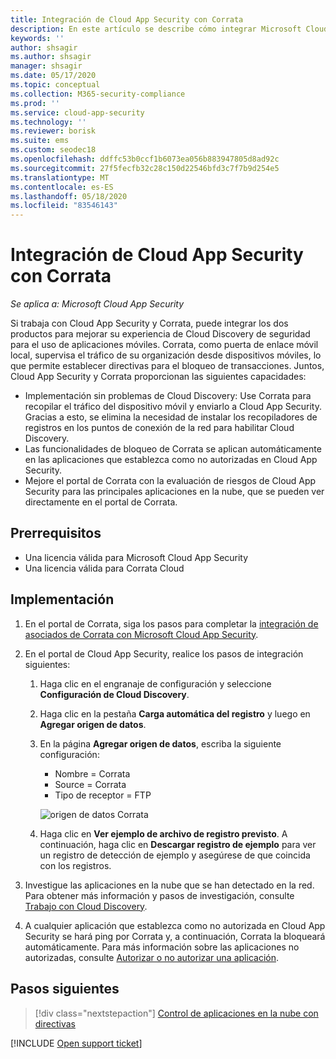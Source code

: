 ```yaml
---
title: Integración de Cloud App Security con Corrata
description: En este artículo se describe cómo integrar Microsoft Cloud App Security con Corrata para un Cloud Discovery sin problemas y un bloque automatizado de aplicaciones no autorizadas.
keywords: ''
author: shsagir
ms.author: shsagir
manager: shsagir
ms.date: 05/17/2020
ms.topic: conceptual
ms.collection: M365-security-compliance
ms.prod: ''
ms.service: cloud-app-security
ms.technology: ''
ms.reviewer: borisk
ms.suite: ems
ms.custom: seodec18
ms.openlocfilehash: ddffc53b0ccf1b6073ea056b883947805d8ad92c
ms.sourcegitcommit: 27f5fecfb32c28c150d22546bfd3c7f7b9d254e5
ms.translationtype: MT
ms.contentlocale: es-ES
ms.lasthandoff: 05/18/2020
ms.locfileid: "83546143"
---
```

# <a name="integrate-cloud-app-security-with-corrata"></a>Integración de Cloud App Security con Corrata

*Se aplica a: Microsoft Cloud App Security*

Si trabaja con Cloud App Security y Corrata, puede integrar los dos productos para mejorar su experiencia de Cloud Discovery de seguridad para el uso de aplicaciones móviles. Corrata, como puerta de enlace móvil local, supervisa el tráfico de su organización desde dispositivos móviles, lo que permite establecer directivas para el bloqueo de transacciones. Juntos, Cloud App Security y Corrata proporcionan las siguientes capacidades:

- Implementación sin problemas de Cloud Discovery: Use Corrata para recopilar el tráfico del dispositivo móvil y enviarlo a Cloud App Security. Gracias a esto, se elimina la necesidad de instalar los recopiladores de registros en los puntos de conexión de la red para habilitar Cloud Discovery.
- Las funcionalidades de bloqueo de Corrata se aplican automáticamente en las aplicaciones que establezca como no autorizadas en Cloud App Security.
- Mejore el portal de Corrata con la evaluación de riesgos de Cloud App Security para las principales aplicaciones en la nube, que se pueden ver directamente en el portal de Corrata.

## <a name="prerequisites"></a>Prerrequisitos

- Una licencia válida para Microsoft Cloud App Security
- Una licencia válida para Corrata Cloud

## <a name="deployment"></a>Implementación

1. En el portal de Corrata, siga los pasos para completar la [integración de asociados de Corrata con Microsoft Cloud App Security](https://corrata.com/microsoft-mcas-onboarding).
2. En el portal de Cloud App Security, realice los pasos de integración siguientes:
    1. Haga clic en el engranaje de configuración y seleccione **Configuración de Cloud Discovery**.
    2. Haga clic en la pestaña **Carga automática del registro** y luego en **Agregar origen de datos**.
    3. En la página **Agregar origen de datos**, escriba la siguiente configuración:

        - Nombre = Corrata
        - Source = Corrata
        - Tipo de receptor = FTP

        ![origen de datos Corrata](media/data-source-corrata.png)

    4. Haga clic en **Ver ejemplo de archivo de registro previsto**. A continuación, haga clic en **Descargar registro de ejemplo** para ver un registro de detección de ejemplo y asegúrese de que coincida con los registros.

3. Investigue las aplicaciones en la nube que se han detectado en la red. Para obtener más información y pasos de investigación, consulte [Trabajo con Cloud Discovery](working-with-cloud-discovery-data.md).

4. A cualquier aplicación que establezca como no autorizada en Cloud App Security se hará ping por Corrata y, a continuación, Corrata la bloqueará automáticamente. Para más información sobre las aplicaciones no autorizadas, consulte [Autorizar o no autorizar una aplicación](governance-discovery.md#BKMK_SanctionApp).

## <a name="next-steps"></a>Pasos siguientes

> [!div class="nextstepaction"]
> [Control de aplicaciones en la nube con directivas](control-cloud-apps-with-policies.md)

[!INCLUDE [Open support ticket](includes/support.md)]
